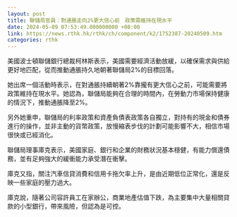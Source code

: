 ```yaml
---
layout: post
title: 聯儲局官員：對通脹走向2%更大信心前　政策需維持在現水平
date: 2024-05-09 07:53:49.000000000 +08:00
link: https://news.rthk.hk/rthk/ch/component/k2/1752387-20240509.htm
categories: rthk
---
```


美國波士頓聯儲銀行總裁柯林斯表示，美國需要經濟活動放緩，以確保需求與供給更好地匹配，從而推動通脹持久地朝著聯儲局2%的目標回落。

她出席一個活動時表示，在對通脹持續朝著2%靠攏有更大信心之前，可能需要將政策維持在現水平。她認為，聯儲局能夠在合理的時間內，在勞動力市場保持健康的情況下，推動通脹降至2%。

另外她重申，聯儲局的利率政策和資產負債表政策各自獨立，對持有的現金和債券進行的操作，並非主動的貨幣政策，放慢縮表步伐的計劃可能影響不大，相信市場很快或已經消化。

聯儲局理事庫克表示，美國家庭、銀行和企業的財務狀況基本穩健，有能力償還債務，並有足夠強大的緩衝能力承受潛在衝擊。

庫克又指，關注汽車信貸消費和信用卡拖欠率上升，是由近期低位正常化，還是反映一些家庭的壓力過大。

庫克說，隨著公司容許員工在家辦公，商業地產估值下跌，為主要集中大量相關貸款的小型銀行，帶來風險，但認為是可控。
